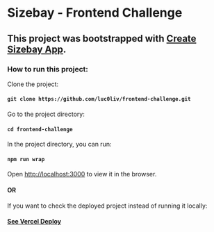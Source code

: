 # Sizebay - Frontend Challenge

## This project was bootstrapped with [Create Sizebay App](https://github.com/sizebay/create-szb-app).

### How to run this project:

Clone the project:
#### `git clone https://github.com/luc0liv/frontend-challenge.git`

Go to the project directory:

#### `cd frontend-challenge` 

In the project directory, you can run:

#### `npm run wrap`

Open [http://localhost:3000](http://localhost:3000) to view it in the browser.

#### OR

If you want to check the deployed project instead of running it locally:
#### [See Vercel Deploy](https://lucoliv-frontend-challenge.vercel.app/)
